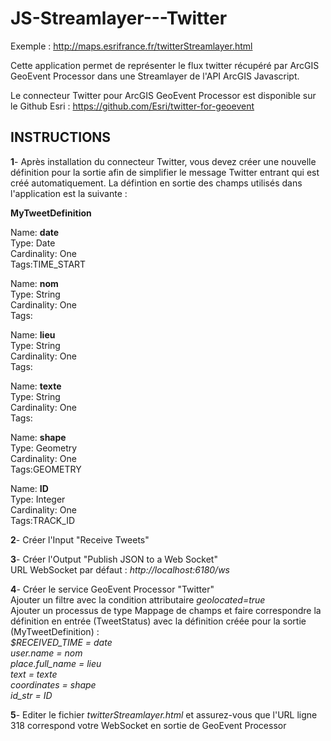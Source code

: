 JS-Streamlayer---Twitter
========================

Exemple : http://maps.esrifrance.fr/twitterStreamlayer.html

Cette application permet de représenter le flux twitter récupéré par ArcGIS GeoEvent Processor dans une Streamlayer de l'API ArcGIS Javascript.

Le connecteur Twitter pour ArcGIS GeoEvent Processor est disponible sur le Github Esri : https://github.com/Esri/twitter-for-geoevent

  
  
  INSTRUCTIONS
---------------------------------------------------------------------------------------------------------
  <b>1</b>- Après installation du connecteur Twitter, vous devez créer une nouvelle définition pour la sortie afin de simplifier le message Twitter entrant qui est créé automatiquement. 
La défintion en sortie des champs utilisés dans l'application est la suivante :

  <b>MyTweetDefinition</b>

  Name: <b>date<br></b>
  Type: Date<br>
  Cardinality: One<br>
  Tags:TIME_START<br>

  Name: <b>nom</b><br>
  Type: String<br>
  Cardinality: One<br>
  Tags:<br>
  
  Name: <b>lieu<br></b>
  Type: String<br>
  Cardinality: One<br>
  Tags:<br>
  
  Name: <b>texte<br></b>
  Type: String<br>
  Cardinality: One<br>
  Tags:<br>
  
  Name: <b>shape<br></b>
  Type: Geometry<br>
  Cardinality: One<br>
  Tags:GEOMETRY<br>
 
  Name: <b>ID<br></b>
  Type: Integer<br>
  Cardinality: One<br>
  Tags:TRACK_ID<br>
  
  <b>2</b>- Créer l'Input "Receive Tweets"
  
  <b>3</b>- Créer l'Output "Publish JSON to a Web Socket"
  <br>URL WebSocket par défaut : <i>http://localhost:6180/ws
  </i>
  
  <b>4</b>- Créer le service GeoEvent Processor "Twitter"
  <br>Ajouter un filtre avec la condition attributaire <i>geolocated=true</i>
  <br>Ajouter un processus de type Mappage de champs et faire correspondre la définition en entrée (TweetStatus) avec la définition créée pour la sortie (MyTweetDefinition) :
  <i><br>$RECEIVED_TIME = date<br>
  user.name = nom <br>
  place.full_name = lieu <br>
  text = texte <br>
  coordinates = shape <br>
  id_str = ID</i>
  
  <b>5</b>- Editer le fichier <i>twitterStreamlayer.html</i> et assurez-vous que l'URL ligne 318 correspond votre WebSocket en sortie de GeoEvent Processor
